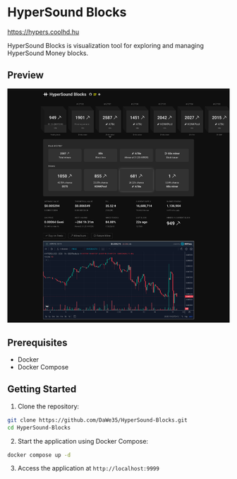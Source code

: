 # HyperSound Blocks

https://hypers.coolhd.hu

HyperSound Blocks is visualization tool for exploring and managing HyperSound Money blocks.

## Preview

![Preview](./img/preview.png)

## Prerequisites

- Docker
- Docker Compose

## Getting Started

1. Clone the repository:

``` bash
git clone https://github.com/DaWe35/HyperSound-Blocks.git
cd HyperSound-Blocks
```

2. Start the application using Docker Compose:

```bash
docker compose up -d
```

3. Access the application at `http://localhost:9999`
